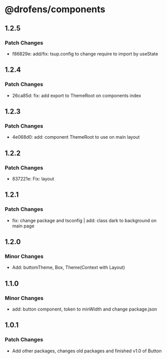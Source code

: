 # @drofens/components

## 1.2.5

### Patch Changes

- f86829e: add/fix: tsup.config to change require to import by useState

## 1.2.4

### Patch Changes

- 26ca85d: fix: add export to ThemeRoot on components index

## 1.2.3

### Patch Changes

- 4e068d0: add: component ThemeRoot to use on main layout

## 1.2.2

### Patch Changes

- 837221e: Fix: layout

## 1.2.1

### Patch Changes

- fix: change package and tsconfig | add: class dark to background on main page

## 1.2.0

### Minor Changes

- Add: buttomTheme, Box, Theme(Context with Layout)

## 1.1.0

### Minor Changes

- add: button component, token to minWidth and change package.json

## 1.0.1

### Patch Changes

- Add other packages, changes old packages and finished v1.0 of Button
